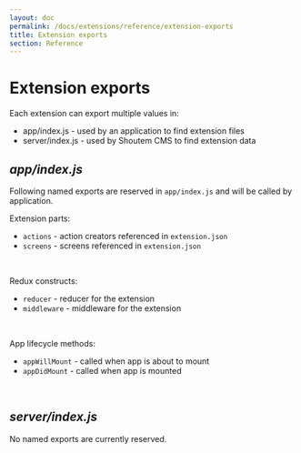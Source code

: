 ```yaml
---
layout: doc
permalink: /docs/extensions/reference/extension-exports
title: Extension exports
section: Reference
---
```


# Extension exports

Each extension can export multiple values in:

- app/index.js - used by an application to find extension files
- server/index.js - used by Shoutem CMS to find extension data

## _app/index.js_

Following named exports are reserved in `app/index.js` and will be called by application.

Extension parts:

- `actions` - action creators referenced in `extension.json`
- `screens` - screens referenced in `extension.json`

<br />

Redux constructs:

- `reducer` - reducer for the extension
- `middleware` - middleware for the extension

<br />

App lifecycle methods:

- `appWillMount` - called when app is about to mount
- `appDidMount` - called when app is mounted

<br />

## _server/index.js_

No named exports are currently reserved.